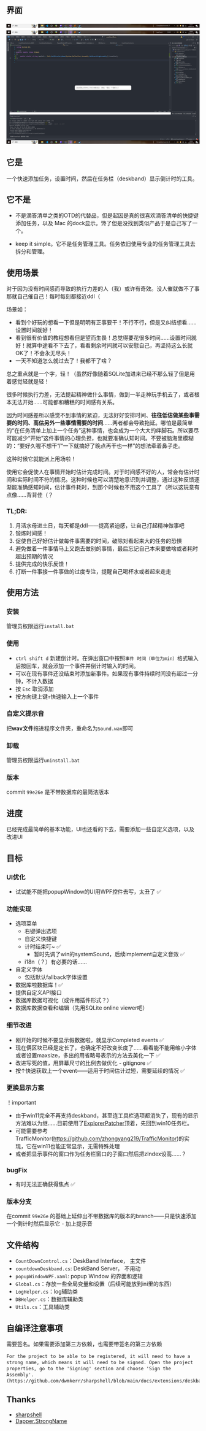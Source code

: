 ﻿## 界面
![deskband normal](./images/deskband_normal.png)
![deskband countdown](./images/deskband_countdown.png)
![popupWindow](./images/popup_window.png)

## 它是
一个快速添加任务，设置时间，然后在任务栏（deskband）显示倒计时的工具。

## 它不是
- 不是滴答清单之类的OTD的代替品，但是起因是真的很喜欢滴答清单的快捷键添加任务，以及 Mac 的dock显示。馋了但是没找到类似产品于是自己写了一个。

- keep it simple。它不是任务管理工具。任务依旧使用专业的任务管理工具去拆分和管理。

## 使用场景
对于因为没有时间感而导致的执行力差的人（我）或许有奇效。没人催就做不了事那就自己催自己！每时每刻都接近ddl（


场景如：
- 看到个好玩的想看一下但是明明有正事要干！不行不行，但是又纠结想看……设置时间就好！
- 看到很有价值的教程想看但是望而生畏！总觉得要花很多时间……设置时间就好！就算中途看不下去了，看看剩余时间就可以安慰自己，再坚持这么长就OK了！不会永无尽头！
- 一天不知道怎么就过去了！我都干了啥？


总之重点就是一个字，轻！（虽然好像随着SQLite加进来已经不那么轻了但是用着感觉轻就是轻！

很多时候执行力差，无法提起精神做什么事情，做到一半走神玩手机去了，或者根本无法开始……可能都和糟糕的时间感有关系。

因为时间感差所以感觉不到事情的紧迫，无法好好安排时间、**往往低估做某些事需要的时间、高估另外一些事情需要的时间**……两者都会导致拖延。哪怕是最简单的“在任务清单上加上一个任务”这种事情，也会成为一个大大的绊脚石。所以要尽可能减少“开始”这件事情的心理负担，也就要准确认知时间。不要被脑海里模糊的：“要好久喔不想干”/“一下就搞好了晚点再干也一样”的想法牵着鼻子走。

这种时候它就能派上用场啦！

使用它会促使人在事情开始时估计完成时间。对于时间感不好的人，常会有估计时间和实际时间不符的情况。这种时候也可以清楚地意识到并调整，通过这种反馈逐渐能准确感知时间，估计事件耗时，到那个时候也不用这个工具了（所以这玩意有点像……背背佳（？

### TL;DR:
1. 月活水母进土日，每天都是ddl——提高紧迫感，让自己打起精神做事吧
2. 锻炼时间感！
3. 促使自己好好估计做每件事需要的时间，破除对看起来大的任务的恐惧
3. 避免做着一件事情马上又跑去做别的事情，最后忘记自己本来要做啥或者耗时超出预期的情况
4. 提供完成的快乐反馈！
5. 打断一件事接一件事做的过度专注，提醒自己喝杯水或者起来走走

## 使用方法
### 安装
管理员权限运行`install.bat`

### 使用
- `ctrl shift d` 新建倒计时。在弹出窗口中按照`事件 时间（单位为min）`格式输入后按回车，就会添加一个事件并倒计时输入的时间。
- 可以在现有事件还没结束时添加新事件。如果现有事件持续时间没有超过一分钟，不计入数据
- 按 `Esc` 取消添加
- 按方向键上键`↑`快速输入上一个事件

### 自定义提示音
把**wav文件**拖进程序文件夹，重命名为`Sound.wav`即可

### 卸载
管理员权限运行`uninstall.bat`

### 版本
commit `99e26e` 是不带数据库的最简洁版本


## 进度
已经完成最简单的基本功能，UI也还看的下去，需要添加一些自定义选项，以及改进UI

## 目标

### UI优化
- 试试能不能把popupWindow的UI用WPF控件去写，太丑了 ✅

### 功能实现
- 选项菜单
	- 右键弹出选项
	- 自定义快捷键
	- 计时结束叮~ ✅
		- 暂时先调了win的systemSound，后续implement自定义音效 ✅
	- i18n（？）有必要的话……
- 自定义字体
	- 包括默认fallback字体设置
- 数据库啦数据库！✅
- 提供自定义API接口
- 数据库数据可视化（或许用插件形式？）
- 数据库数据查看和编辑（先用SQLite online viewer吧）

### 细节改进
- 刚开始的时候不要显示假数据啦，就显示Completed events ✅
- 现在俩区块已经是定长了，也确定不好改变长度了……看看能不能用缩小字体或者设置maxsize，多出的用省略号表示的方法去美化一下 ✅
- 改进写死的值，用屏幕尺寸的比例去做优化 - gitignore ✅
- 按↑快速获取上一个event——适用于时间估计过短，需要延续的情况 ✅

### 更换显示方案
！important
  - 由于win11完全不再支持deskband，甚至连工具栏选项都消失了，现有的显示方法难以为继……目前使用了[ExplorerPatcher](https://github.com/valinet/ExplorerPatcher)顶着，先回到win10任务栏。
  - 可能需要参考TrafficMonitor(https://github.com/zhongyang219/TrafficMonitor)的实现，它在win11也能正常显示，无需特殊处理
  - 或者把显示事件的窗口作为任务栏窗口的子窗口然后把zIndex设高……？

### bugFix
- 有时无法正确获得焦点 ✅

### 版本分支
在commit `99e26e` 的基础上延伸出不带数据库的版本的branch——只是快速添加一个倒计时然后显示它
	- 加上提示音


## 文件结构

- `CountDownControl.cs`：DeskBand Interface， 主文件
- `countdownDeskband.cs`: DeskBand Server， 不用动
- `popupWindowWPF.xaml`: popup Window 的界面和逻辑
- `Global.cs`：存放一些全局变量和设置（后续可能放到ini里的东西）
- `LogHelper.cs`：log辅助类
- `DBHelper.cs`：数据库辅助类
- `Utils.cs`：工具辅助类
## 自编译注意事项
需要签名。如果需要添加第三方依赖，也需要带签名的第三方依赖
```
For the project to be able to be registered, it will need to have a strong name, which means it will need to be signed. Open the project properties, go to the 'Signing' section and choose 'Sign the Assembly'.
(https://github.com/dwmkerr/sharpshell/blob/main/docs/extensions/deskband/deskband.md)
```

## Thanks
- [sharpshell](https://github.com/dwmkerr/sharpshell)
- [Dapper.StrongName](https://github.com/DapperLib/Dapper)

